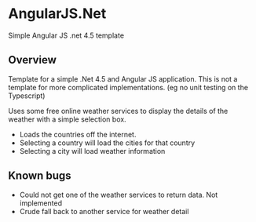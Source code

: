 # AngularJS.Net

Simple Angular JS .net 4.5 template

## Overview

Template for a simple .Net 4.5 and Angular JS application.   This is not a template for more
complicated implementations.  (eg no unit testing on the Typescript)

Uses some free online weather services to display the details of the weather with a simple selection box.

* Loads the countries off the internet.
* Selecting a country will load the cities for that country
* Selecting a city will load weather information

##  Known bugs

* Could not get one of the weather services to return data.  Not implemented
* Crude fall back to another service for weather detail
